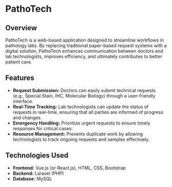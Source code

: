 # PathoTech

## Overview

PathoTech is a web-based application designed to streamline workflows in pathology labs. By replacing traditional paper-based request systems with a digital solution, PathoTech enhances communication between doctors and lab technologists, improves efficiency, and ultimately contributes to better patient care.

## Features

- **Request Submission:** Doctors can easily submit technical requests (e.g., Special Stain, IHC, Molecular Biology) through a user-friendly interface.
- **Real-Time Tracking:** Lab technologists can update the status of requests in real-time, ensuring that all parties are informed of progress and changes.
- **Emergency Handling:** Prioritize urgent requests to ensure timely responses for critical cases.
- **Resource Management:** Prevents duplicate work by allowing technologists to track ongoing requests and samples effectively.

## Technologies Used

- **Frontend:** Vue.js (or React.js), HTML, CSS, Bootstrap
- **Backend:** Laravel (PHP)
- **Database:** MySQL


